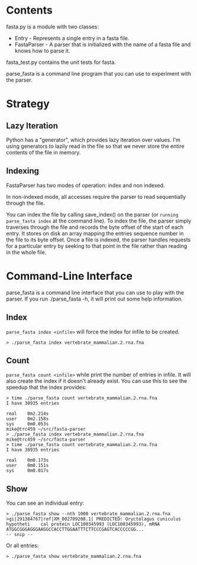 
Contents
========

fasta.py is a module with two classes:

* Entry - Represents a single entry in a fasta file.
* FastaParser - A parser that is initialized with the name of a fasta
  file and knows how to parse it.

fasta_test.py contains the unit tests for fasta.

parse_fasta is a command line program that you can use to
experiment with the parser.


Strategy
========

Lazy Iteration
--------------

Python has a "generator", which provides lazy iteration over
values. I'm using generators to lazily read in the file so that we
never store the entire contents of the file in memory.

Indexing
--------

FastaParser has two modes of operation: index and non indexed.

In non-indexed mode, all accesses require the parser to read
sequentially through the file.

You can index the file by calling save_index() on the parser (or
`running parse_fasta index` at the command line). To index the file,
the parser simply traverses through the file and records the byte
offset of the start of each entry. It stores on disk an array mapping
the entries sequence number in the file to its byte offset. Once a
file is indexed, the parser handles requests for a particular entry by
seeking to that point in the file rather than reading in the whole file.        

Command-Line Interface
======================

parse_fasta is a command line interface that you can use to play with
the parser. If you run ./parse_fasta -h, it will print out some help
information.

Index
-----

`parse_fasta index <infile>` will force the index for infile to be created.

    > ./parse_fasta index vertebrate_mammalian.2.rna.fna 

Count
-----

`parse_fasta count <infile>` while print the number of entries in infile. It will also create the index if it doesn't already exist. You can use this to see the speedup that the index provides:

    > time ./parse_fasta count vertebrate_mammalian.2.rna.fna 
    I have 30935 entries
    
    real    0m2.214s
    user    0m2.158s
    sys     0m0.053s
    mike@trc459 ~/src/fasta-parser
    > ./parse_fasta index vertebrate_mammalian.2.rna.fna 
    mike@trc459 ~/src/fasta-parser
    > time ./parse_fasta count vertebrate_mammalian.2.rna.fna 
    I have 30935 entries
    
    real    0m0.173s
    user    0m0.151s
    sys     0m0.017s

Show
----

You can see an individual entry:

    > ./parse_fasta show --nth 1000 vertebrate_mammalian.2.rna.fna 
    >gi|291384767|ref|XM_002709208.1| PREDICTED: Oryctolagus cuniculus hypotheti    cal protein LOC100345993 (LOC100345993), mRNA
    ATGGCGGGAGGGAAGGCCACCTTGGAATTTCTTCCCGAGTCACCCCCGG...
    -- snip --

Or all entries:

    > ./parse_fasta show vertebrate_mammalian.2.rna.fna 
